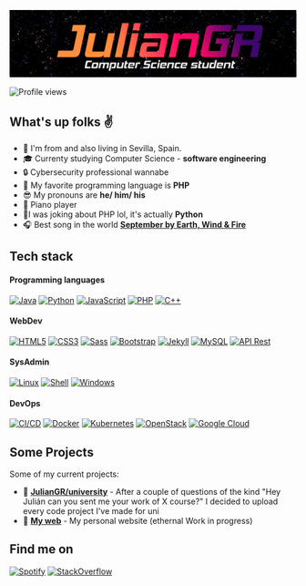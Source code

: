 [![Header](https://raw.githubusercontent.com/JulianGR/JulianGR/main/gif_banner.gif)](https://juliangr.github.io/)
<!-- If you want the template for my gif, email me! -->
![Profile views](https://gpvc.arturio.dev/JulianGR)


## What's up folks :v:
 
- :round_pushpin: I'm from and also living in Sevilla, Spain. 
- :mortar_board: Currenty studying Computer Science - **software engineering**
- :lock: Cybersecurity professional wannabe
- :floppy_disk: My favorite programming language is **PHP**
- :sunglasses: My pronouns are **he/ him/ his**
- :musical_keyboard: Piano player
- :snake:I was joking about PHP lol, it's actually **Python**
- :headphones: Best song in the world [**September by Earth, Wind & Fire**](https://www.youtube.com/watch?v=Gs069dndIYk)



## Tech stack

#### Programming languages

[![Java](https://img.shields.io/badge/Java-ff6600?&style=for-the-badge&logo=Java&logoColor=white)](https://en.wikipedia.org/wiki/Java_(programming_language))
[![Python](https://img.shields.io/badge/Python-4584b6?&style=for-the-badge&logo=python&logoColor=white)](https://en.wikipedia.org/wiki/Python_(programming_language))
[![JavaScript](https://img.shields.io/badge/JavaScript-f7df1e?&style=for-the-badge&logo=JavaScript&logoColor=ddc508)](https://en.wikipedia.org/wiki/JavaScript)
[![PHP](https://img.shields.io/badge/PHP-8892be?&style=for-the-badge&logo=PHP&logoColor=white)](https://en.wikipedia.org/wiki/PHP)
[![C++](https://img.shields.io/badge/C++-0077c8?&style=for-the-badge&logo=c%2b%2b&logoColor=white)](https://en.wikipedia.org/wiki/C%2B%2B)



#### WebDev
[![HTML5](https://img.shields.io/badge/html5-e34f26.svg?&style=for-the-badge&logo=html5&logoColor=white)](https://en.wikipedia.org/wiki/HTML)
[![CSS3](https://img.shields.io/badge/CSS3-000000?&logo=css3&style=for-the-badge&logoColor=white)](https://en.wikipedia.org/wiki/CSS)
[![Sass](https://img.shields.io/badge/sass-da1884.svg?&style=for-the-badge&logo=sass&logoColor=white)](https://en.wikipedia.org/wiki/Sass_(stylesheet_language))
[![Bootstrap](https://img.shields.io/badge/Bootstrap-511378.svg?&style=for-the-badge&logo=bootstrap&logoColor=white)](https://getbootstrap.com/)
[![Jekyll](https://img.shields.io/badge/Jekyll-f44321.svg?&style=for-the-badge&logo=jekyll&logoColor=white)](https://jekyllrb.com/)
[![MySQL](https://img.shields.io/badge/MySQL-00758f.svg?&style=for-the-badge&logo=mysql&logoColor=white)](https://www.mysql.com/)
[![API Rest](https://img.shields.io/badge/API%20rest-000000.svg?&style=for-the-badge&logo=openapi%20initiative&logoColor=white)](https://en.wikipedia.org/wiki/Representational_state_transfer)


#### SysAdmin
[![Linux](https://img.shields.io/badge/Linux-333333?&style=for-the-badge&logo=Linux&logoColor=white)](https://es.wikipedia.org/wiki/GNU/Linux)
[![Shell](https://img.shields.io/badge/shell-000000.svg?&style=for-the-badge&logo=gnu%20bash&logoColor=white)](https://es.wikipedia.org/wiki/Bash)
[![Windows](https://img.shields.io/badge/windows-0078d7.svg?&style=for-the-badge&logo=windows&logoColor=white)](https://es.wikipedia.org/wiki/Microsoft_Windows)


#### DevOps
[![CI/CD](https://img.shields.io/badge/CI%2FCD-000?&style=for-the-badge&logo=CircleCI&logoColor=white)](https://en.wikipedia.org/wiki/Continuous_integration)
[![Docker](https://img.shields.io/badge/Docker-0db7ed?&style=for-the-badge&logo=Docker&logoColor=white)](https://www.docker.com/)
[![Kubernetes](https://img.shields.io/badge/Kubernetes-037ef3?&&style=for-the-badge&logo=Kubernetes&logoColor=white)](https://kubernetes.io/)
[![OpenStack](https://img.shields.io/badge/OpenStack-cc0f16.svg?&style=for-the-badge&logo=openstack&logoColor=white)](https://www.openstack.org/)
[![Google Cloud](https://img.shields.io/badge/Google%20Cloud-4285f4.svg?&style=for-the-badge&logo=google%20cloud&logoColor=white)](https://cloud.google.com/)


## Some Projects
Some of my current projects:

- :balloon: [**JulianGR/university**](https://github.com/JulianGR/university) - After a couple of questions of the kind "Hey Julián can you sent me your work of X course?" I decided to upload every code project I've made for uni
- :calling: [**My web**](https://github.com/JulianGR/JulianGR.github.io) - My personal website (ethernal Work in progress)


## Find me on

<a href="https://open.spotify.com/user/4kbq13hu752g9rxke8c61mhk6?si=b266d5b84dbb47e4" target="_blank"><img alt="Spotify" src="https://img.shields.io/badge/spotify-1db954.svg?&style=for-the-badge&logo=spotify&logoColor=white"/></a>  <a href="https://stackoverflow.com/users/13023528/juliangr" target="_blank"><img alt="StackOverflow" src="https://img.shields.io/badge/stackoverflow-f48024.svg?&style=for-the-badge&logo=stackoverflow&logoColor=white"/></a></p>
